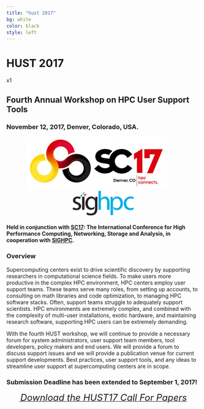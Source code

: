```yaml
---
title: "hust 2017"
bg: white
color: black
style: left
---
```


# HUST 2017

<div style="text-align:center;">
  <span class="fa-stack subtlecircle" style="font-size:64px; background:rgba(0,128,0,0.1)">
    <i class="fa fa-circle fa-stack-2x text-white"></i>
    <i class="fa fa-wrench fa-stack-1x text-green"></i>
  </span>
</div>x1

## Fourth Annual Workshop on HPC User Support Tools

### November 12, 2017, Denver, Colorado, USA.

<div style="text-align:center;">
  <a href="http://sc17.supercomputing.org"><img src="img/SC17.jpeg "/></a>
  &nbsp;  &nbsp;  &nbsp;  &nbsp;
  <a href="http://www.sighpc.org"><img src="img/sighpc-logo.png"/></a>
</div>

#### Held in conjunction with [SC17](http://sc17.supercomputing.org):  The International Conference for High Performance Computing, Networking, Storage and Analysis, in cooperation with [SIGHPC](http://www.sighpc.org).


### Overview
Supercomputing centers exist to drive scientific discovery by supporting researchers in 
computational science fields.  To make users more productive in the complex HPC
environment, HPC centers employ user support teams.  These teams
serve many roles, from setting up accounts, to consulting on math libraries and code
optimization, to managing HPC software stacks.
Often, support teams struggle to adequately support scientists.
HPC environments are extremely complex, and combined with
the complexity of multi-user installations, exotic hardware, and maintaining
research software, supporting HPC users can be extremely demanding.

With the fourth HUST workshop, we will continue to provide a necessary forum for 
system administrators, user support team members, tool developers, policy makers and
end users.  We will provide a forum to discuss support issues and we will
provide a publication venue for current support developments.  Best practices,
user support tools, and any ideas to streamline user support at supercomputing
centers are in scope.


### Submission Deadline has been extended to September 1, 2017!
<div style="text-align:center;">
  <p>
    <a href="hust17-cfp.pdf">
      <i class="fa fa-file-text-o">&nbsp;<font size="5">Download the HUST17 Call For Papers</font></i>
    </a>
  </p>
</div>
